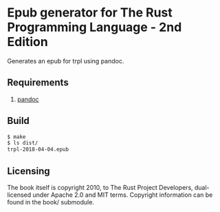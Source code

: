 # Epub generator for The Rust Programming Language - 2nd Edition
Generates an epub for trpl using pandoc.

## Requirements
1. [pandoc](https://pandoc.org/installing.html)

## Build
```bash
$ make
$ ls dist/
trpl-2018-04-04.epub
```

## Licensing
The book itself is copyright 2010, to The Rust Project Developers, dual-licensed under Apache 2.0 and MIT terms. Copyright information can be found in the book/ submodule.
